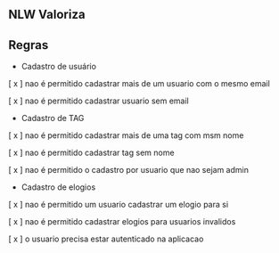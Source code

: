 ## NLW Valoriza

## Regras

- Cadastro de usuário

 [ x ] nao é permitido cadastrar mais de um usuario com o mesmo email

 [ x ] nao é permitido cadastrar usuario sem email
 


 - Cadastro de TAG

 [ x ] nao é permitido cadastrar mais de uma tag com msm nome

 [ x ] nao é permitido cadastrar tag sem nome 

 [ x ] nao é permitido o cadastro por usuario que nao sejam admin



 - Cadastro de elogios

 [ x ] nao é permitido um usuario cadastrar um elogio para si

 [ x ] nao é permitido cadastrar elogios para usuarios invalidos

 [ x ] o usuario precisa estar autenticado na aplicacao


  
